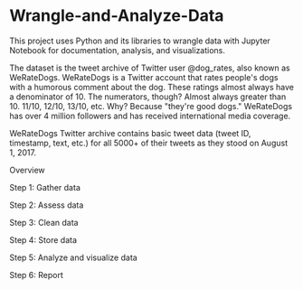 # Wrangle-and-Analyze-Data

This project uses Python and its libraries to wrangle data with Jupyter Notebook for documentation, analysis, and visualizations. 

The dataset is the tweet archive of Twitter user @dog_rates, also known as WeRateDogs. WeRateDogs is a Twitter account that rates people's dogs with a humorous comment about the dog. These ratings almost always have a denominator of 10. The numerators, though? Almost always greater than 10. 11/10, 12/10, 13/10, etc. Why? Because "they're good dogs." WeRateDogs has over 4 million followers and has received international media coverage.

WeRateDogs Twitter archive contains basic tweet data (tweet ID, timestamp, text, etc.) for all 5000+ of their tweets as they stood on August 1, 2017. 

Overview

Step 1: Gather data

Step 2: Assess data

Step 3: Clean data

Step 4: Store data

Step 5: Analyze and visualize data

Step 6: Report
